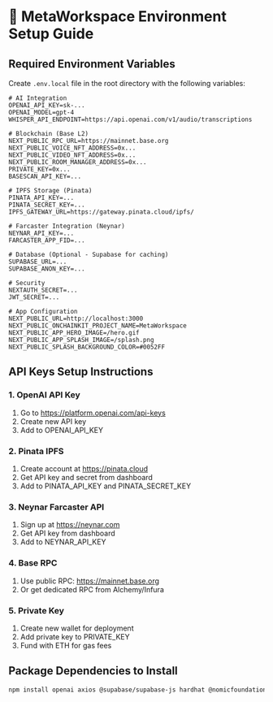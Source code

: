 # 🔧 MetaWorkspace Environment Setup Guide

## Required Environment Variables

Create `.env.local` file in the root directory with the following variables:

```env
# AI Integration
OPENAI_API_KEY=sk-...
OPENAI_MODEL=gpt-4
WHISPER_API_ENDPOINT=https://api.openai.com/v1/audio/transcriptions

# Blockchain (Base L2)
NEXT_PUBLIC_RPC_URL=https://mainnet.base.org
NEXT_PUBLIC_VOICE_NFT_ADDRESS=0x...
NEXT_PUBLIC_VIDEO_NFT_ADDRESS=0x...
NEXT_PUBLIC_ROOM_MANAGER_ADDRESS=0x...
PRIVATE_KEY=0x...
BASESCAN_API_KEY=...

# IPFS Storage (Pinata)
PINATA_API_KEY=...
PINATA_SECRET_KEY=...
IPFS_GATEWAY_URL=https://gateway.pinata.cloud/ipfs/

# Farcaster Integration (Neynar)
NEYNAR_API_KEY=...
FARCASTER_APP_FID=...

# Database (Optional - Supabase for caching)
SUPABASE_URL=...
SUPABASE_ANON_KEY=...

# Security
NEXTAUTH_SECRET=...
JWT_SECRET=...

# App Configuration
NEXT_PUBLIC_URL=http://localhost:3000
NEXT_PUBLIC_ONCHAINKIT_PROJECT_NAME=MetaWorkspace
NEXT_PUBLIC_APP_HERO_IMAGE=/hero.gif
NEXT_PUBLIC_APP_SPLASH_IMAGE=/splash.png
NEXT_PUBLIC_SPLASH_BACKGROUND_COLOR=#0052FF
```

## API Keys Setup Instructions

### 1. OpenAI API Key
1. Go to https://platform.openai.com/api-keys
2. Create new API key
3. Add to OPENAI_API_KEY

### 2. Pinata IPFS
1. Create account at https://pinata.cloud
2. Get API key and secret from dashboard
3. Add to PINATA_API_KEY and PINATA_SECRET_KEY

### 3. Neynar Farcaster API
1. Sign up at https://neynar.com
2. Get API key from dashboard
3. Add to NEYNAR_API_KEY

### 4. Base RPC
1. Use public RPC: https://mainnet.base.org
2. Or get dedicated RPC from Alchemy/Infura

### 5. Private Key
1. Create new wallet for deployment
2. Add private key to PRIVATE_KEY
3. Fund with ETH for gas fees

## Package Dependencies to Install

```bash
npm install openai axios @supabase/supabase-js hardhat @nomicfoundation/hardhat-toolbox
```
